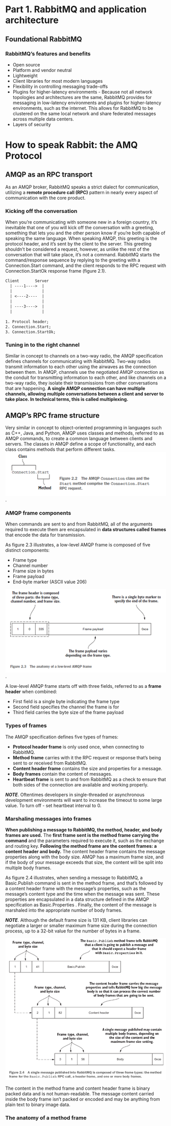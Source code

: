 # Part 1. RabbitMQ and application architecture

## Foundational RabbitMQ

### RabbitMQ’s features and benefits

* Open source
* Platform and vendor neutral
* Lightweight
* Client libraries for most modern languages
* Flexibility in controlling messaging trade-offs
* Plugins for higher-latency environments - Because not all network topologies and architectures are the same, RabbitMQ provides for messaging in low-latency environments and plugins for higher-latency environments, such as the internet. This allows for RabbitMQ to be clustered on the same local network and share federated messages across multiple data centers.
* Layers of security

# How to speak Rabbit: the AMQ Protocol

## AMQP as an RPC transport

As an AMQP broker, RabbitMQ speaks a strict dialect for communication, utilizing a **remote procedure call (RPC)** pattern in nearly every aspect of communication with the core product.

### Kicking off the conversation

When you’re communicating with someone new in a foreign country, it’s inevitable that one of you will kick off the conversation with a greeting, something that lets you and the other person know if you’re both capable of speaking the same language. When speaking AMQP, this greeting is the protocol header, and it’s sent by the client to the server. This greeting shouldn’t be considered a request, however, as unlike the rest of the conversation that will take place, it’s not a command. RabbitMQ starts the command/response sequence by replying to the greeting with a Connection.Start command, and the client responds to the RPC request with Connection.StartOk response frame (figure 2.1).
```
Client       Server
  | ----1---->  |
  |             |
  | <----2----  |
  |             |
  | ----3---->  |
  |             |

1. Protocol header;
2. Connection.Start;
3. Connection.StartOk;

```
### Tuning in to the right channel

Similar in concept to channels on a two-way radio, the AMQP specification defines channels for communicating with RabbitMQ. Two-way radios transmit information to each other using the airwaves as the connection between them. In AMQP, channels use the negotiated AMQP connection as the conduit for transmitting information to each other, and like channels on a two-way radio, they isolate their transmissions from other conversations that are happening. **A single AMQP connection can have multiple channels, allowing multiple conversations between a client and server to take place. In technical terms, this is called multiplexing.**

## AMQP’s RPC frame structure

Very similar in concept to object-oriented programming in languages such as C++, Java, and Python, AMQP uses classes and methods, referred to as AMQP commands, to create a common language between clients and servers. The classes in AMQP define a scope of functionality, and each class contains methods that perform different tasks.
![AMQP_Class_Function](AMQP_Class_Function.PNG).

### AMQP frame components

When commands are sent to and from RabbitMQ, all of the arguments required to execute them are encapsulated in **data structures called frames** that encode the data for transmission.

As figure 2.3 illustrates, a low-level AMQP frame is composed of five distinct components:
* Frame type
* Channel number
* Frame size in bytes
* Frame payload
* End-byte marker (ASCII value 206)

![AMQP_Frame_Anatomy](AMQP_Frame_Anatomy.PNG).

A low-level AMQP frame starts off with three fields, referred to as a **frame header** when combined:
* First field is a single byte indicating the frame type
* Second field specifies the channel the frame is for
* Third field carries the byte size of the frame payload

### Types of frames

The AMQP specification defines five types of frames:
* **Protocol header frame** is only used once, when connecting to RabbitMQ.
* **Method frame** carries with it the RPC request or response that’s being sent to or received from RabbitMQ.
* **Content header frame** contains the size and properties for a message.
* **Body frames** contain the content of messages.
* **Heartbeat frame** is sent to and from RabbitMQ as a check to ensure that both sides of the connection are available and working properly.

***NOTE***. Oftentimes developers in single-threaded or asynchronous development environments will want to increase the timeout to some large value. To turn off - set heartbeat interval to 0. 

### Marshaling messages into frames

**When publishing a message to RabbitMQ, the method, header, and body frames are used.** The **first frame sent is the method frame carrying the command** and the parameters required to execute it, such as the exchange and routing key. **Following the method frame are the content frames: a content header and body.** The content header frame contains the message properties along with the body size. AMQP has a maximum frame size, and if the body of your message exceeds that size, the content will be split into multiple body frames.

As figure 2.4 illustrates, when sending a message to RabbitMQ, a Basic.Publish command is sent in the method frame, and that’s followed by a content header frame with the message’s properties, such as the message’s content type and the time when the message was sent. These properties are encapsulated in a data structure defined in the AMQP specification as Basic.Properties . Finally, the content of the message is marshaled into the appropriate number of body frames.

***NOTE***. Although the default frame size is 131 KB, client libraries can negotiate a larger or smaller maximum frame size during the connection process, up to a 32-bit value for the number of bytes in a frame.

![Single_Message_Composed_Of_Frames](Single_Message_Composed_Of_Frames.png)

The content in the method frame and content header frame is binary packed data and is not human-readable. The message content carried inside the body frame isn’t packed or encoded and may be anything from plain text to binary image data.

### The anatomy of a method frame
































































